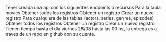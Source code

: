 Tener creada una api con los siguientes endpoints o recursos
Para la tabla movies
Obtener todos los registros
Obtener un registro
Crear un nuevo registro
Para cualquiera de las tablas (actors, series, genres, episodes)
Obtener todos los registros
Obtener un registro
Crear un nuevo registro
Tienen tiempo hasta el día viernes 28/08 hasta las 00 hs, la entrega es a traves de un repo en github con su cuenta.